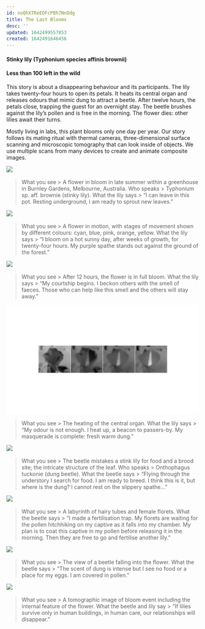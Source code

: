 ```yaml
---
id: noQhXTReEOFcPBh7NnDdg
title: The Last Blooms
desc: ''
updated: 1642499557853
created: 1642491646456
---
```


#### Stinky lily (Typhonium species affinis brownii)

#### Less than 100 left in the wild

This story is about a disappearing behaviour and its participants.
The lily takes twenty-four hours to open its petals. It heats its central organ and releases odours that mimic dung to attract a beetle. After twelve hours, the petals close, trapping the guest for an overnight stay. The beetle brushes against the lily’s pollen and is free in the morning. The flower dies: other lilies await their turns.

Mostly living in labs, this plant blooms only one day per year. Our story follows its mating ritual with thermal cameras, three-dimensional surface scanning and microscopic tomography that can look inside of objects. We use multiple scans from many devices to create and animate composite images.

![](assets/images/SIGGRAPH%20Images/The%20Last%20of%20Their%20Kind13.png)

>What you see > A flower in bloom in late summer within a greenhouse in Burnley Gardens, Melbourne, Australia.
Who speaks > Typhonium sp. aff. brownie (stinky lily).
What the lily says > “I can leave in this pot. Resting underground, I am ready to sprout new leaves.”

![](assets/images/SIGGRAPH%20Images/The%20Last%20of%20Their%20Kind14.png)

>What you see > A flower in motion, with stages of movement shown by different colours: cyan, blue, pink, orange, yellow.
What the lily says > “I bloom on a hot sunny day, after weeks of growth, for twenty-four hours. My purple spathe stands out against the ground of the forest.”

![](assets/images/SIGGRAPH%20Images/The%20Last%20of%20Their%20Kind15.png)

>What you see > After 12 hours, the flower is in full bloom.
What the lily says > “My courtship begins. I beckon others with the smell of faeces. Those who can help like this smell and the others will stay away.”

![](assets/images/SIGGRAPH%20Images/The%20Last%20of%20Their%20Kind16.png)

>What you see > The heating of the central organ.
What the lily says > “My odour is not enough. I heat up, a beacon to passers-by. My masquerade is complete: fresh warm dung.”

![](assets/images/SIGGRAPH%20Images/The%20Last%20of%20Their%20Kind17.png)

>What you see > The beetle mistakes a stink lily for food and a brood site; the intricate structure of the leaf.
Who speaks > Onthophagus tuckonie (dung beetle).
What the beetle says > “Flying through the understory I search for food. I am ready to breed. I think this is it, but where is the dung? I cannot rest on the slippery spathe…”

![](assets/images/SIGGRAPH%20Images/The%20Last%20of%20Their%20Kind18.png)

>What you see > A labyrinth of hairy tubes and female florets.
What the beetle says > “I made a fertilisation trap. My florets are waiting for the pollen hitchhiking on my captive as it falls into my chamber. My plan is to coat this captive in my pollen before releasing it in the morning. Then they are free to go and fertilise another lily.”

![](assets/images/SIGGRAPH%20Images/The%20Last%20of%20Their%20Kind19.png)

>What you see > The view of a beetle falling into the flower.
What the beetle says > “The scent of dung is intense but I see no food or a place for my eggs. I am covered in pollen.”

![](assets/images/SIGGRAPH%20Images/The%20Last%20of%20Their%20Kind20.png)

>What you see > A tomographic image of bloom event including the internal feature of the flower.
What the beetle and lily say > “If lilies survive only in human buildings, in human care, our relationships will disappear.”
